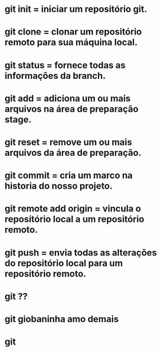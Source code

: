 # git init = iniciar um repositório git.

# git clone = clonar um repositório remoto para sua máquina local.

# git status = fornece todas as informações da branch.

# git add = adiciona um ou mais arquivos na área de preparação stage.

# git reset = remove um ou mais arquivos da área de preparação.

# git commit = cria um marco na historia do nosso projeto.

# git remote add origin = vincula o repositório local a um repositório remoto.

# git push = envia todas as alterações do repositório local para um repositório remoto.

# git ??

# git giobaninha amo demais

# git